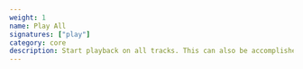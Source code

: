 ```yaml
---
weight: 1
name: Play All
signatures: ["play"]
category: core
description: Start playback on all tracks. This can also be accomplished with _spacebar_ and norns button 2.
---
```

